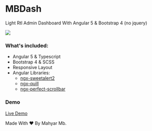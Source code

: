 # MBDash
Light Rtl Admin Dashboard With Angular 5 &amp; Bootstrap 4 (no jquery)

<a target="_blank" href="https://mbmahyar.github.io/MBDash/dashboard"><img src="http://i63.tinypic.com/2cicugn.png"/></a>

### What's included:

- Angular 5 & Typescript
- Bootstrap 4 & SCSS
- Responsive Layout
- Angular Libraries: 
  - <a target="_blank" href="https://github.com/sweetalert2/ngx-sweetalert2">ngx-sweetalert2</a>
  - <a target="_blank" href="https://github.com/KillerCodeMonkey/ngx-quill">ngx-quill</a>
  - <a target="_blank" href="https://github.com/zefoy/ngx-perfect-scrollbar">ngx-perfect-scrollbar</a>

### Demo
<a target="_blank" href="https://mbmahyar.github.io/MBDash/dashboard">Live Demo</a>






Made With :heart: By Mahyar Mb.

